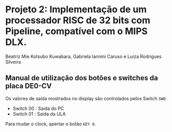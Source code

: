 # Projeto 2: Implementação de um processador RISC de 32 bits com Pipeline, compatível com o MIPS DLX.

Beatriz Mie Kotsubo Kuwabara, Gabriela Iannini Caruso e Luiza Rodrigues Silveira

## Manual de utilização dos botões e switches da placa DE0-CV

Os valores de saída mostrados no display são controlados pelos Switch `SW0`:

- Switch 00 : Saída do PC
- Switch 01 : Saída da ULA

Para mudar o clock, apertar o botão `KEY 0`.
